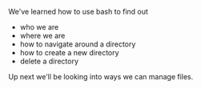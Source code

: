 We've learned how to use bash to find out

* who we are
* where we are
* how to navigate around a directory
* how to create a new directory
* delete a directory

Up next we'll be looking into ways we can manage files.
